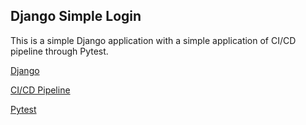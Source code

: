 ## Django Simple Login

This is a simple Django application with a simple application of CI/CD pipeline through Pytest.

[Django](https://www.djangoproject.com/)

[CI/CD Pipeline](https://www.redhat.com/en/topics/devops/what-cicd-pipeline)

[Pytest](https://docs.pytest.org/en/stable/)

